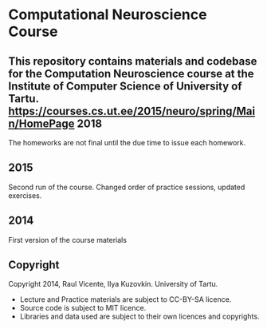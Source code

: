 Computational Neuroscience Course
=================================

This repository contains materials and codebase for the Computation Neuroscience course at the Institute of Computer Science of University of Tartu.
https://courses.cs.ut.ee/2015/neuro/spring/Main/HomePage
2018
----
The homeworks are not final until the due time to issue each homework. 

2015
----
Second run of the course. Changed order of practice sessions, updated exercises.

2014
----
First version of the course materials

Copyright
---------
Copyright 2014, Raul Vicente, Ilya Kuzovkin.
University of Tartu.

* Lecture and Practice materials are subject to CC-BY-SA licence. 
* Source code is subject to MIT licence.
* Libraries and data used are subject to their own licences and copyrights.
